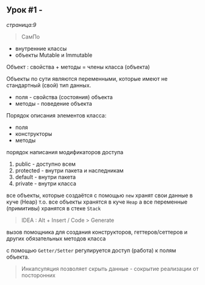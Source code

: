 ## Урок #1 - 
_страница:9_

> СамПо 
- внутренние классы
- объекты Mutable и Immutable

Объект : свойства + методы = члены класса (объекта)

Объекты по сути являются переменными, которые имеют не стандартный (свой) тип данных.

- поля - свойства (состояния) объекта
- методы - поведение объекта

Порядок описания элементов класса:

- поля
- конструкторы
- методы

порядок написания модификаторов доступа

1. public       - доступно всем
2. protected    - внутри пакета и наследникам
3. default      - внутри пакета
4. private      - внутри класса

все объекты, которые создаётся с помощью `new` хранят свои данные в куче (Heap)
т.о. все объекты хранятся в куче `Heap`
а все переменные (примитивы) хранятся в стеке `Stack`

> IDEA : Alt + Insert / Code > Generate

вызов помощника для создания конструкторов, геттеров/сеттеров и других обязательных методов класса 

с помощью `Getter/Setter` регулируется доступ (работа) к полям объекта.

> Инкапсуляция позволяет скрыть данные - сокрытие реализации от посторонних


